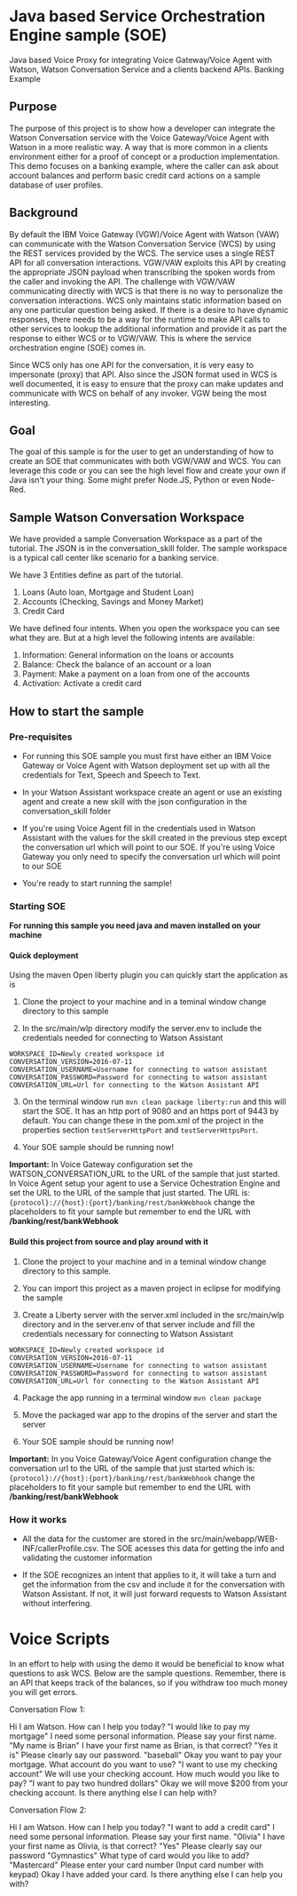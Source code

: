 # Java based Service Orchestration Engine sample (SOE)

Java based Voice Proxy for integrating Voice Gateway/Voice Agent with Watson, Watson Conversation Service and a clients backend APIs.
Banking Example

## Purpose

The purpose of this project is to show how a developer can integrate the Watson Conversation service with the Voice Gateway/Voice Agent with Watson in a more realistic way. A way that is more common in a clients environment either for a proof of concept or a production implementation. This demo focuses on a banking example, where the caller can ask about account balances and perform basic credit card actions on a sample database of user profiles.

## Background

By default the IBM Voice Gateway (VGW)/Voice Agent with Watson (VAW) can communicate with the Watson Conversation Service (WCS) by using the REST services provided by the WCS. The service uses a single REST API for all conversation interactions. VGW/VAW exploits this API by creating the appropriate JSON payload when transcribing the spoken words from the caller and invoking the API. The challenge with VGW/VAW communicating directly with WCS is that there is no way to personalize the conversation interactions. WCS only maintains static information based on any one particular question being asked. If there is a desire to have dynamic responses, there needs to be a way for the runtime to make API calls to other services to lookup the additional information and provide it as part the response to either WCS or to VGW/VAW. This is where the service orchestration engine (SOE) comes in.

Since WCS only has one API for the conversation, it is very easy to impersonate (proxy) that API. Also since the JSON format used in WCS is well documented, it is easy to ensure that the proxy can make updates and communicate with WCS on behalf of any invoker. VGW being the most interesting.

## Goal

The goal of this sample is for the user to get an understanding of how to create an SOE that communicates with both VGW/VAW and WCS. You can leverage this code or you can see the high level flow and create your own if Java isn't your thing. Some might prefer Node.JS, Python or even Node-Red.

## Sample Watson Conversation Workspace

We have provided a sample Conversation Workspace as a part of the tutorial. The JSON is in the conversation_skill folder. The sample workspace is a typical call center like scenario for a banking service.

We have 3 Entities define as part of the tutorial.

1. Loans (Auto loan, Mortgage and Student Loan)
2. Accounts (Checking, Savings and Money Market)
3. Credit Card

We have defined four intents. When you open the workspace you can see what they are. But at a high level the following intents are available:

1. Information: General information on the loans or accounts
2. Balance: Check the balance of an account or a loan
3. Payment: Make a payment on a loan from one of the accounts
4. Activation: Activate a credit card


## How to start the sample

### Pre-requisites

* For running this SOE sample you must first have either an IBM Voice Gateway or Voice Agent with Watson deployment set up with all the credentials for Text, Speech and Speech to Text.

* In your Watson Assistant workspace create an agent or use an existing agent and create a new skill with the json configuration in the conversation_skill folder

* If you're using Voice Agent fill in the credentials used in Watson Assistant with the values for the skill created in the previous step except the conversation url which will point to our SOE. If you're using Voice Gateway you only need to specify the conversation url which will point to our SOE

* You're ready to start running the sample!

### Starting SOE

**For running this sample you need java and maven installed on your machine**

#### Quick deployment

Using the maven Open liberty plugin you can quickly start the application as is
1. Clone the project to your machine and in a teminal window change directory to this sample

2. In the src/main/wlp directory modify the server.env to include the credentials needed for connecting to Watson Assistant

```
WORKSPACE_ID=Newly created workspace id
CONVERSATION_VERSION=2016-07-11
CONVERSATION_USERNAME=Username for connecting to watson assistant
CONVERSATION_PASSWORD=Password for connecting to watson assistant
CONVERSATION_URL=Url for connecting to the Watson Assistant API
```

3. On the terminal window run `mvn clean package liberty:run` and this will start the SOE. It has an http port of 9080 and an https port of 9443 by default. You can change these in the pom.xml of the project in the properties section `testServerHttpPort` and `testServerHttpsPort`.

4. Your SOE sample should be running now! 

**Important:** In Voice Gateway configuration set the WATSON_CONVERSATION_URL to the URL of the sample that just started. In Voice Agent setup your agent to use a Service Ochestration Engine and set the URL to the URL of the sample that just started. The URL is: `{protocol}://{host}:{port}/banking/rest/bankWebhook` change the placeholders to fit your sample but remember to end the URL with **/banking/rest/bankWebhook**

#### Build this project from source and play around with it

1. Clone the project to your machine and in a teminal window change directory to this sample.

2. You can import this project as a maven project in eclipse for modifying the sample

3. Create a Liberty server with the server.xml included in the src/main/wlp directory and in the server.env of that server include and fill the credentials necessary for connecting to Watson Assistant

```
WORKSPACE_ID=Newly created workspace id
CONVERSATION_VERSION=2016-07-11
CONVERSATION_USERNAME=Username for connecting to watson assistant
CONVERSATION_PASSWORD=Password for connecting to watson assistant
CONVERSATION_URL=Url for connecting to the Watson Assistant API
```

4. Package the app running in a terminal window `mvn clean package`

5. Move the packaged war app to the dropins of the server and start the server

6. Your SOE sample should be running now!


**Important:** In you Voice Gateway/Voice Agent configuration change the conversation url to the URL of the sample that just started which is: `{protocol}://{host}:{port}/banking/rest/bankWebhook` change the placeholders to fit your sample but remember to end the URL with **/banking/rest/bankWebhook**

### How it works

* All the data for the customer are stored in the src/main/webapp/WEB-INF/callerProfile.csv. The SOE acesses this data for getting the info and validating the customer information

* If the SOE recognizes an intent that applies to it, it will take a turn and get the information from the csv and include it for the conversation with Watson Assistant. If not, it will just forward requests to Watson Assistant without interfering.

# Voice Scripts

In an effort to help with using the demo it would be beneficial to know what questions to ask WCS. Below are the sample questions. Remember, there is an API that keeps track of the balances, so if you withdraw too much money you will get errors.

Conversation Flow 1:

Hi I am Watson. How can I help you today?
    "I would like to pay my mortgage"
I need some personal information. Please say your first name.
    "My name is Brian"
I have your first name as Brian, is that correct?
    "Yes it is"
Please clearly say our password.
   "baseball"
Okay you want to pay your mortgage. What account do you want to use?
    "I want to use my checking account"
We will use your checking account. How much would you like to pay?
    "I want to pay two hundred dollars"
Okay we will move $200 from your checking account. Is there anything else I can help with?

Conversation Flow 2:

Hi I am Watson. How can I help you today?
    "I want to add a credit card"
I need some personal information. Please say your first name.
    "Olivia"
I have your first name as Olivia, is that correct?
    "Yes"
Please clearly say our password
    "Gymnastics"
What type of card would you like to add?
    "Mastercard"
Please enter your card number
    (Input card number with keypad)
Okay I have added your card. Is there anything else I can help you with?
